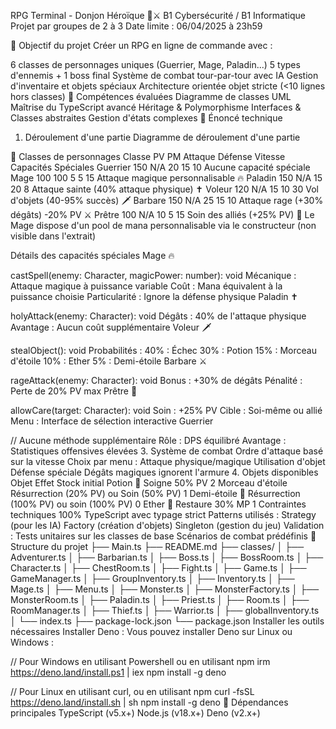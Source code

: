 RPG Terminal - Donjon Héroïque 🏰⚔️
B1 Cybersécurité / B1 Informatique
Projet par groupes de 2 à 3
Date limite : 06/04/2025 à 23h59

📌 Objectif du projet
Créer un RPG en ligne de commande avec :

6 classes de personnages uniques (Guerrier, Mage, Paladin...)
5 types d'ennemis + 1 boss final
Système de combat tour-par-tour avec IA
Gestion d'inventaire et objets spéciaux
Architecture orientée objet stricte (<10 lignes hors classes)
🎯 Compétences évaluées
Diagramme de classes UML
Maîtrise du TypeScript avancé
Héritage & Polymorphisme
Interfaces & Classes abstraites
Gestion d'états complexes
🧙 Énoncé technique
1. Déroulement d'une partie
Diagramme de déroulement d'une partie

🧙 Classes de personnages
Classe	PV	PM	Attaque	Défense	Vitesse	Capacités Spéciales
Guerrier	150	N/A	20	15	10	Aucune capacité spéciale
Mage	100	100	5	5	15	Attaque magique personnalisable 🔥
Paladin	150	N/A	15	20	8	Attaque sainte (40% attaque physique) ✝️
Voleur	120	N/A	15	10	30	Vol d'objets (40-95% succès) 🗡️
Barbare	150	N/A	25	15	10	Attaque rage (+30% dégâts) -20% PV ⚔️
Prêtre	100	N/A	10	5	15	Soin des alliés (+25% PV) 💫
Le Mage dispose d'un pool de mana personnalisable via le constructeur (non visible dans l'extrait)

Détails des capacités spéciales
Mage 🔥

castSpell(enemy: Character, magicPower: number): void
Mécanique : Attaque magique à puissance variable
Coût : Mana équivalent à la puissance choisie
Particularité : Ignore la défense physique
Paladin ✝️

holyAttack(enemy: Character): void
Dégâts : 40% de l'attaque physique
Avantage : Aucun coût supplémentaire
Voleur 🗡️

stealObject(): void
Probabilités :
40% : Échec
30% : Potion
15% : Morceau d'étoile
10% : Ether
5% : Demi-étoile
Barbare ⚔️

rageAttack(enemy: Character): void
Bonus : +30% de dégâts
Pénalité : Perte de 20% PV max
Prêtre 💫

allowCare(target: Character): void
Soin : +25% PV
Cible : Soi-même ou allié
Menu : Interface de sélection interactive
Guerrier

// Aucune méthode supplémentaire
Rôle : DPS équilibré
Avantage : Statistiques offensives élevées
3. Système de combat
Ordre d'attaque basé sur la vitesse
Choix par menu :
Attaque physique/magique
Utilisation d'objet
Défense spéciale
Dégâts magiques ignorent l'armure
4. Objets disponibles
Objet	Effet	Stock initial
Potion 🧪	Soigne 50% PV	2
Morceau d'étoile	Résurrection (20% PV) ou Soin (50% PV)	1
Demi-étoile 🌟	Résurrection (100% PV) ou soin (100% PV)	0
Ether 💊	Restaure 30% MP	1
Contraintes techniques
100% TypeScript avec typage strict
Patterns utilisés :
Strategy (pour les IA)
Factory (création d'objets)
Singleton (gestion du jeu)
Validation :
Tests unitaires sur les classes de base
Scénarios de combat prédéfinis
📂 Structure du projet
├── Main.ts
├── README.md
├── classes/
│ ├── Adventurer.ts
│ ├── Barbarian.ts
│ ├── Boss.ts
│ ├── BossRoom.ts
│ ├── Character.ts
│ ├── ChestRoom.ts
│ ├── Fight.ts
│ ├── Game.ts
│ ├── GameManager.ts
│ ├── GroupInventory.ts
│ ├── Inventory.ts
│ ├── Mage.ts
│ ├── Menu.ts
│ ├── Monster.ts
│ ├── MonsterFactory.ts
│ ├── MonsterRoom.ts
│ ├── Paladin.ts
│ ├── Priest.ts
│ ├── Room.ts
│ ├── RoomManager.ts
│ ├── Thief.ts
│ ├── Warrior.ts
│ ├── globalInventory.ts
│ └── index.ts
├── package-lock.json
└── package.json
Installer les outils nécessaires
Installer Deno :
Vous pouvez installer Deno sur Linux ou Windows :

// Pour Windows en utilisant Powershell ou en utilisant npm
irm https://deno.land/install.ps1 | iex
npm install -g deno

// Pour Linux en utilisant curl, ou en utilisant npm
curl -fsSL https://deno.land/install.sh | sh
npm install -g deno
🧩 Dépendances principales
TypeScript (v5.x+)
Node.js (v18.x+)
Deno (v2.x+)
